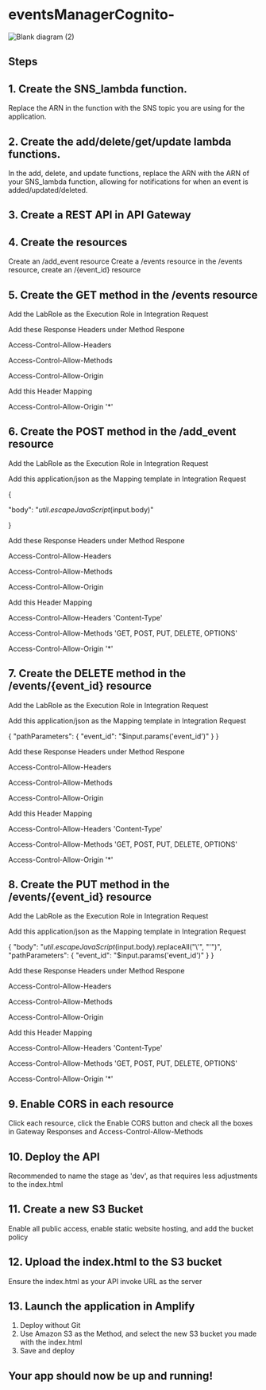 # eventsManagerCognito-

![Blank diagram (2)](https://github.com/user-attachments/assets/d4e19019-ceb1-4aae-b1e9-864f70c1faac)


## Steps

## 1. Create the SNS_lambda function. 

Replace the ARN in the function with the SNS topic you are using for the application.

## 2. Create the add/delete/get/update lambda functions. 

In the add, delete, and update functions, replace the ARN with the ARN of your SNS_lambda function, allowing for notifications for when an event is added/updated/deleted. 

## 3. Create a REST API in API Gateway

## 4. Create the resources

Create an /add_event resource
Create a /events resource
in the /events resource, create an /{event_id} resource

## 5. Create the GET method in the /events resource 

Add the LabRole as the Execution Role in Integration Request

Add these Response Headers under Method Respone

Access-Control-Allow-Headers

Access-Control-Allow-Methods

Access-Control-Allow-Origin

Add this Header Mapping 

Access-Control-Allow-Origin '*'

## 6. Create the POST method in the /add_event resource 

Add the LabRole as the Execution Role in Integration Request

Add this application/json as the Mapping template in Integration Request

{

  "body": "$util.escapeJavaScript($input.body)"  
  
}


Add these Response Headers under Method Respone

Access-Control-Allow-Headers

Access-Control-Allow-Methods

Access-Control-Allow-Origin

Add this Header Mapping 

Access-Control-Allow-Headers 'Content-Type'

Access-Control-Allow-Methods 'GET, POST, PUT, DELETE, OPTIONS'

Access-Control-Allow-Origin '*'

## 7. Create the DELETE method in the /events/{event_id} resource 

Add the LabRole as the Execution Role in Integration Request

Add this application/json as the Mapping template in Integration Request

{
    "pathParameters": {
        "event_id": "$input.params('event_id')"
    }
}




Add these Response Headers under Method Respone

Access-Control-Allow-Headers

Access-Control-Allow-Methods

Access-Control-Allow-Origin

Add this Header Mapping 

Access-Control-Allow-Headers 'Content-Type'

Access-Control-Allow-Methods 'GET, POST, PUT, DELETE, OPTIONS'

Access-Control-Allow-Origin '*'


## 8. Create the PUT method in the /events/{event_id} resource 

Add the LabRole as the Execution Role in Integration Request

Add this application/json as the Mapping template in Integration Request


{
  "body": "$util.escapeJavaScript($input.body).replaceAll("\\'", "'")",
  "pathParameters": {
    "event_id": "$input.params('event_id')"
  }
}



Add these Response Headers under Method Respone

Access-Control-Allow-Headers

Access-Control-Allow-Methods

Access-Control-Allow-Origin

Add this Header Mapping 
 
Access-Control-Allow-Headers 'Content-Type'

Access-Control-Allow-Methods 'GET, POST, PUT, DELETE, OPTIONS'

Access-Control-Allow-Origin '*'

## 9. Enable CORS in each resource

Click each resource, click the Enable CORS button and check all the boxes in Gateway Responses and Access-Control-Allow-Methods

## 10. Deploy the API 

Recommended to name the stage as 'dev', as that requires less adjustments to the index.html

## 11. Create a new S3 Bucket

Enable all public access, enable static website hosting, and add the bucket policy

## 12. Upload the index.html to the S3 bucket

Ensure the index.html as your API invoke URL as the server

## 13. Launch the application in Amplify

1. Deploy without Git
2. Use Amazon S3 as the Method, and select the new S3 bucket you made with the index.html
3. Save and deploy 

## Your app should now be up and running!






